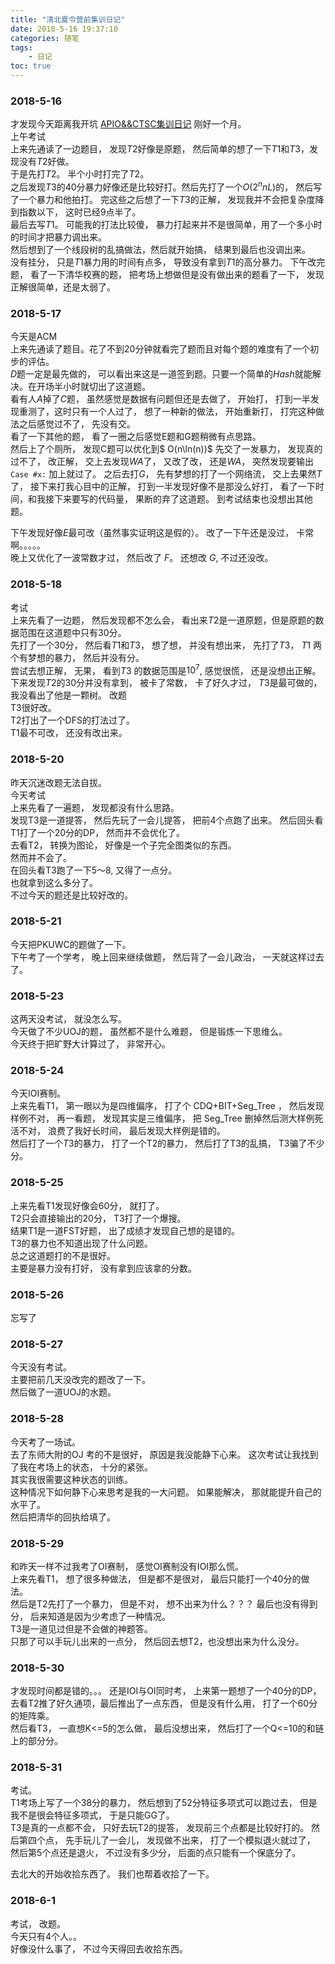 ```yaml
---
title: "清北夏令营前集训日记"
date: 2018-5-16 19:37:10
categories: 随笔
tags: 
    - 日记
toc: true
---
```


### 2018-5-16
才发现今天距离我开坑 [APIO&&CTSC集训日记](/2018/04/16/147/) 刚好一个月。  
上午考试  
上来先通读了一边题目， 发现$T2$好像是原题， 然后简单的想了一下$T1$和$T3$，发现没有$T2$好做。  
于是先打$T2$。 半个小时打完了$T2$。  
之后发现$T3$的$40$分暴力好像还是比较好打。然后先打了一个$O(2^{n}nL)$的， 然后写了一个暴力和他拍打。
完这些之后想了一下$T3$的正解， 发现我并不会把复杂度降到指数以下， 这时已经9点半了。  
最后去写$T1$。 可能我的打法比较傻， 暴力打起来并不是很简单，用了一个多小时的时间才把暴力调出来。  
然后想到了一个线段树的乱搞做法，然后就开始搞， 结果到最后也没调出来。  
没有挂分， 只是$T1$暴力用的时间有点多， 导致没有拿到$T1$的高分暴力。 
下午改完题， 看了一下清华校赛的题， 把考场上想做但是没有做出来的题看了一下， 发现正解很简单，还是太弱了。  

### 2018-5-17
今天是ACM  
上来先通读了题目。花了不到$20$分钟就看完了题而且对每个题的难度有了一个初步的评估。  
$D$题一定是最先做的， 可以看出来这是一道签到题。只要一个简单的$Hash$就能解决。在开场半小时就切出了这道题。  
看有人$A$掉了$C$题， 虽然感觉是数据有问题但还是去做了， 开始打， 打到一半发现重测了，这时只有一个人过了， 想了一种新的做法， 开始重新打， 打完这种做法之后感觉过不了， 先没有交。    
看了一下其他的题， 看了一圈之后感觉E题和G题稍微有点思路。  
然后上了个厕所， 发现C题可以优化到$ O(n\ln(n))$ 先交了一发暴力， 发现真的过不了， 改正解， 交上去发现$WA$了， 又改了改， 还是$WA$， 突然发现要输出 `Case #x:` 加上就过了。
之后去打$G$， 先有梦想的打了一个网络流， 交上去果然$T$了， 接下来打我心目中的正解， 打到一半发现好像不是那没么好打， 看了一下时间，和我接下来要写的代码量， 果断的弃了这道题。 
到考试结束也没想出其他题。  

下午发现好像$E$最可改（虽然事实证明这是假的）。 改了一下午还是没过， 卡常啊。。。。。  
晚上又优化了一波常数才过， 然后改了 $F$。 还想改 $G$, 不过还没改。

### 2018-5-18
考试  
上来先看了一边题， 然后发现都不怎么会， 看出来$T2$是一道原题，但是原题的数据范围在这道题中只有$30$分。    
先打了一个$30$分， 然后看$T1$和$T3$， 想了想， 并没有想出来， 先打了$T3$， $T1$ 两个有梦想的暴力， 然后并没有分。  
尝试去想正解， 无果， 看到$T3$ 的数据范围是$10^{7}$, 感觉很慌， 还是没想出正解。    
下来发现$T2$的$30$分并没有拿到， 被卡了常数， 卡了好久才过， $T3$是最可做的， 我没看出了他是一颗树。 
改题  
T3很好改。  
T2打出了一个DFS的打法过了。  
T1最不可改， 还没有改出来。


### 2018-5-20
昨天沉迷改题无法自拔。  
今天考试  
上来先看了一遍题， 发现都没有什么思路。  
发现T3是一道提答， 然后先玩了一会儿提答， 把前4个点跑了出来。 
然后回头看T1打了一个20分的DP， 然而并不会优化了。  
去看T2， 转换为图论， 好像是一个子完全图类似的东西。  
然而并不会了。  
在回头看T3跑了一下5～8, 又得了一点分。  
也就拿到这么多分了。  
不过今天的题还是比较好改的。

### 2018-5-21
今天把PKUWC的题做了一下。  
下午考了一个学考， 晚上回来继续做题， 然后背了一会儿政治， 一天就这样过去了。  

### 2018-5-23
这两天没考试， 就没怎么写。  
今天做了不少UOJ的题， 虽然都不是什么难题， 但是锻炼一下思维么。  
今天终于把旷野大计算过了， 非常开心。  

### 2018-5-24
今天IOI赛制。  
上来先看T1， 第一眼以为是四维偏序， 打了个 CDQ+BIT+Seg_Tree ， 然后发现样例不对， 再一看题， 发现其实是三维偏序， 把 Seg_Tree 删掉然后测大样例死活不对， 浪费了我好长时间， 最后发现大样例是错的。  
然后打了一个$T3$的暴力， 打了一个T2的暴力， 然后打了T3的乱搞， T3骗了不少分。  

### 2018-5-25
上来先看T1发现好像会60分， 就打了。  
T2只会直接输出的20分， T3打了一个爆搜。  
结果T1是一道FST好题， 出了成绩才发现自己想的是错的。  
T3的暴力也不知道出现了什么问题。  
总之这道题打的不是很好。  
主要是暴力没有打好， 没有拿到应该拿的分数。

### 2018-5-26 
忘写了

### 2018-5-27
今天没有考试。  
主要把前几天没改完的题改了一下。  
然后做了一道UOJ的水题。

### 2018-5-28
今天考了一场试。  
去了东师大附的OJ 考的不是很好， 原因是我没能静下心来。 这次考试让我找到了我在考场上的状态， 十分的紧张。  
其实我很需要这种状态的训练。  
这种情况下如何静下心来思考是我的一大问题。 如果能解决， 那就能提升自己的水平了。  
然后把清华的回执给填了。 

### 2018-5-29

和昨天一样不过我考了OI赛制， 感觉OI赛制没有IOI那么慌。  
上来先看T1， 想了很多种做法， 但是都不是很对， 最后只能打一个40分的做法。  
然后是T2先打了一个暴力， 但是不对， 想不出来为什么？？？ 最后也没有得到分， 后来知道是因为少考虑了一种情况。  
T3是一道见过但是不会做的神题答。  
只那了可以手玩儿出来的一点分， 然后回去想T2，也没想出来为什么没分。

### 2018-5-30
才发现时间都是错的。。。 
还是IOI与OI同时考， 上来第一题想了一个40分的DP， 去看T2推了好久通项，最后推出了一点东西， 但是没有什么用， 打了一个60分的矩阵乘。  
然后看T3， 一直想K<=5的怎么做， 最后没想出来， 然后打了一个Q<=10的和链上的部分分。

### 2018-5-31
考试。  
T1考场上写了一个38分的暴力， 然后想到了52分特征多项式可以跑过去， 但是我不是很会特征多项式， 于是只能GG了。  
T3是真的一点都不会， 只好去玩T2的提答， 发现前三个点都是比较好打的。 然后第四个点， 先手玩儿了一会儿， 发现做不出来， 打了一个模拟退火就过了， 然后第5个点还是退火， 不过没有多少分， 后面的点只能有一个保底分了。   

去北大的开始收拾东西了。 
我们也帮着收拾了一下。 

### 2018-6-1

考试， 改题。  
今天只有4个人。。  
好像没什么事了， 不过今天得回去收拾东西。